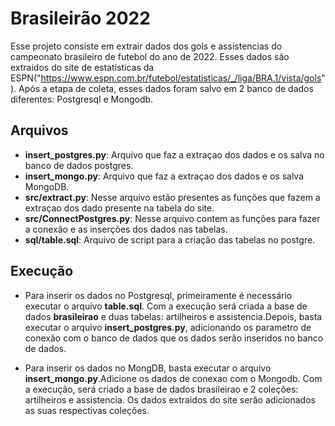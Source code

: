 # Brasileirão 2022 
Esse projeto consiste em extrair dados dos gols e assistencias  do campeonato brasileiro de futebol do ano de 2022. Esses dados são extraidos do site de estatísticas da ESPN("https://www.espn.com.br/futebol/estatisticas/_/liga/BRA.1/vista/gols"). Após a etapa de coleta, esses dados foram salvo em 2 banco de dados diferentes: Postgresql e Mongodb.

## Arquivos
* **insert_postgres.py**: Arquivo que faz a extraçao dos dados e os salva no banco de dados postgres.
* **insert_mongo.py**: Arquivo que faz a extraçao dos dados e os salva MongoDB.
* **src/extract.py**: Nesse arquivo estão presentes as funções que fazem  a extraçao dos dado presente na tabela do site.
* **src/ConnectPostgres.py**: Nesse arquivo contem as funções para fazer a conexão e as inserções dos dados nas tabelas.
* **sql/table.sql**: Arquivo de script para a criação das tabelas no postgre.

## Execução

* Para inserir os dados no Postgresql, primeiramente é necessário executar o arquivo **table.sql**. Com a execução será criada a base de dados **brasileirao** e duas tabelas: artilheiros e assistencia.Depois, basta executar o arquivo **insert_postgres.py**, adicionando os parametro de conexão com o banco de dados que os dados serão inseridos no banco de dados.

* Para inserir os dados no MongDB, basta executar  o arquivo **insert_mongo.py**.Adicione os dados de conexao com o Mongodb. Com a execução, será criado a base de dados brasileirao e 2 coleções: artilheiros e assistencia. Os dados extraidos do site serão adicionados as suas respectivas coleções.   